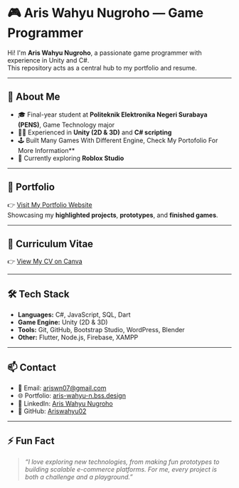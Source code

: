 # 🎮 Aris Wahyu Nugroho — Game Programmer

Hi! I'm **Aris Wahyu Nugroho**, a passionate game programmer with experience in Unity and C#.  
This repository acts as a central hub to my portfolio and resume.

---

## 🚀 About Me
- 🎓 Final-year student at **Politeknik Elektronika Negeri Surabaya (PENS)**, Game Technology major  
- 👨‍💻 Experienced in **Unity (2D & 3D)** and **C# scripting**  
- 🕹️ Built Many Games With Different Engine, Check My Portofolio For More Information**  
- 🌱 Currently exploring **Roblox Studio**  

---

## 📂 Portfolio
👉 [Visit My Portfolio Website](https://aris-wahyu-n.bss.design/)  
Showcasing my **highlighted projects**, **prototypes**, and **finished games**.  

---

## 📄 Curriculum Vitae
👉 [View My CV on Canva](https://www.canva.com/design/DAGz931xYy0/scHB-nFD4szfhCCJtjlPKg/edit?utm_content=DAGz931xYy0&utm_campaign=designshare&utm_medium=link2&utm_source=sharebutton)  

---

## 🛠️ Tech Stack
- **Languages:** C#, JavaScript, SQL, Dart  
- **Game Engine:** Unity (2D & 3D)  
- **Tools:** Git, GitHub, Bootstrap Studio, WordPress, Blender
- **Other:** Flutter, Node.js, Firebase, XAMPP  

---

## 📫 Contact
- 📧 Email: [ariswn07@gmail.com](mailto:arwanugros@gmail.com)  
- 🌐 Portfolio: [aris-wahyu-n.bss.design](https://aris-wahyu-n.bss.design/)  
- 💼 LinkedIn: [Aris Wahyu Nugroho](https://linkedin.com/in/aris-wahyu-nugroho-800036319)  
- 🐙 GitHub: [Ariswahyu02](https://github.com/Ariswahyu02)  

---

## ⚡ Fun Fact
> *“I love exploring new technologies, from making fun prototypes to building scalable e-commerce platforms. For me, every project is both a challenge and a playground.”*  
